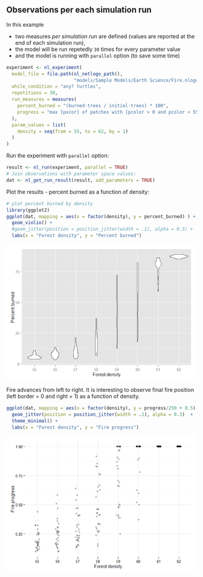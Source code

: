 






## Observations per each simulation run
In this example

* two measures _per simulation run_ are defined (values are reported at the end 
of each simulation run),
* the model will be run repetedly `30` times for every parameter value
* and the model is running with `parallel` option (to save some time)


```r
experiment <- nl_experiment(
  model_file = file.path(nl_netlogo_path(), 
                         "models/Sample Models/Earth Science/Fire.nlogo"), 
  while_condition = "any? turtles",
  repetitions = 30,
  run_measures = measures(
    percent_burned = "(burned-trees / initial-trees) * 100",
    progress = "max [pxcor] of patches with [pcolor > 0 and pcolor < 55]"
  ),
  param_values = list(
    density = seq(from = 55, to = 62, by = 1)
  )
)
```

Run the experiment with `parallel` option:


```r
result <- nl_run(experiment, parallel = TRUE)
# Join observations with parameter space values:
dat <- nl_get_run_result(result, add_parameters = TRUE)
```

Plot the results - percent burned as a function of density:

```r
# plot percent burned by density
library(ggplot2)
ggplot(dat, mapping = aes(x = factor(density), y = percent_burned) ) + 
  geom_violin() +
  #geom_jitter(position = position_jitter(width = .1), alpha = 0.3) +
  labs(x = "Forest density", y = "Percent burned")
```

![](img/README-p3plot1-1.png) 

Fire advances from left to right. It is interesting to observe
final fire position (left border = 0 and right = 1) as a function of density.

```r
ggplot(dat, mapping = aes(x = factor(density), y = progress/250 + 0.5) ) + 
  geom_jitter(position = position_jitter(width = .1), alpha = 0.3)  +
  theme_minimal() +
  labs(x = "Forest density", y = "Fire progress")
```

![](img/README-p3plot2-1.png) 

